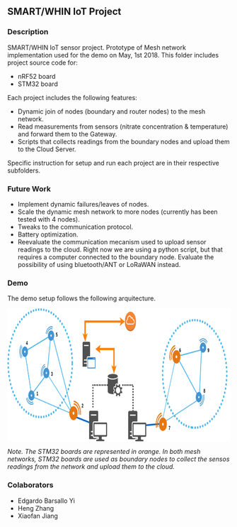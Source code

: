 ## SMART/WHIN IoT Project

### Description

SMART/WHIN IoT sensor project. Prototype of Mesh network implementation used for the demo on May, 1st 2018. This folder includes project source code for:
 * nRF52 board
 * STM32 board

Each project includes the following features:
 * Dynamic join of nodes (boundary and router nodes) to the mesh network. 
 * Read measurements from sensors (nitrate concentration & temperature) and forward them to the Gateway.
 * Scripts that collects readings from the boundary nodes and upload them to the Cloud Server.

Specific instruction for setup and run each project are in their respective subfolders.

### Future Work

 * Implement dynamic failures/leaves of nodes.
 * Scale the dynamic mesh network to more nodes (currently has been tested with 4 nodes).
 * Tweaks to the communication protocol.
 * Battery optimization.
 * Reevaluate the communication mecanism used to upload sensor readings to the cloud. Right now we are using a python script, but that requires a computer connected to the boundary node. Evaluate the possibility of using bluetooth/ANT or LoRaWAN instead.

### Demo

The demo setup follows the following arquitecture.

<img height="300" src="./imgs/topology.png" align="middle">

*Note. The STM32 boards are represented in orange. In both mesh networks, STM32 boards are used as boundary nodes to collect the sensos readings from the network and upload them to the cloud.*

### Colaborators

 * Edgardo Barsallo Yi
 * Heng Zhang
 * Xiaofan Jiang
